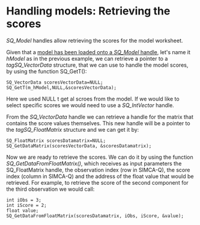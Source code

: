 # Handling models: Retrieving the scores

*SQ_Model* handles allow retrieving the scores for the model worksheet.

Given that a [model has been loaded onto a *SQ_Model* handle](../05_0_HandlingModels_Introduction/HandlingModels_Introduction.md), let's name it *hModel* as in the previous example, we can retrieve a pointer to a *tagSQ_VectorData* structure, that we can use to handle the model scores, by using the function SQ_GetT():
```
SQ_VectorData scoresVectorData=NULL;
SQ_GetT(m_hModel,NULL,&scoresVectorData);
```

Here we used NULL t get al scroes from the model. If we would like to select specific scores we would need to use a *SQ_IntVector* handle.

From the *SQ_VectorData* handle we can retrieve a handle for the matrix that contains the score values themselves. This new handle will be a pointer to the *tagSQ_FloatMatrix* structure and we can  get it by:
```
SQ_FloatMatrix scoresDatamatrix=NULL;
SQ_GetDataMatrix(scoresVectorData, &scoresDatamatrix);
```

Now we are ready to retrieve the scores. We can do it by using the function *SQ_GetDataFromFloatMatrix()*, which receives as input parameters the SQ_FloatMatrix handle, the observation index (row in SIMCA-Q), the score index (column in SIMCA-Q) and the address of the float value that would be retrieved. For example, to retrieve the score of the second component for the third observation we would call:
```
int iObs = 3;
int iScore = 2;
float value;
SQ_GetDataFromFloatMatrix(scoresDatamatrix, iObs, iScore, &value);
```